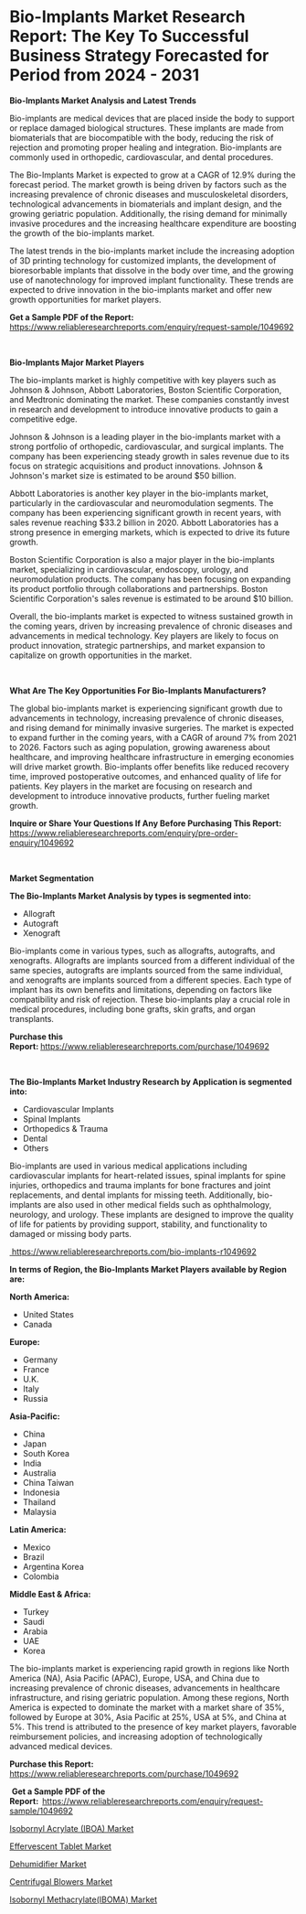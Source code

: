 <p><h1>Bio-Implants Market Research Report: The Key To Successful Business Strategy Forecasted for Period from 2024 - 2031</h1></p><p><strong>Bio-Implants Market Analysis and Latest Trends</strong></p>
<p><p>Bio-implants are medical devices that are placed inside the body to support or replace damaged biological structures. These implants are made from biomaterials that are biocompatible with the body, reducing the risk of rejection and promoting proper healing and integration. Bio-implants are commonly used in orthopedic, cardiovascular, and dental procedures.</p><p>The Bio-Implants Market is expected to grow at a CAGR of 12.9% during the forecast period. The market growth is being driven by factors such as the increasing prevalence of chronic diseases and musculoskeletal disorders, technological advancements in biomaterials and implant design, and the growing geriatric population. Additionally, the rising demand for minimally invasive procedures and the increasing healthcare expenditure are boosting the growth of the bio-implants market.</p><p>The latest trends in the bio-implants market include the increasing adoption of 3D printing technology for customized implants, the development of bioresorbable implants that dissolve in the body over time, and the growing use of nanotechnology for improved implant functionality. These trends are expected to drive innovation in the bio-implants market and offer new growth opportunities for market players.</p></p>
<p><strong>Get a Sample PDF of the Report:&nbsp;</strong> <a href="https://www.reliableresearchreports.com/enquiry/request-sample/1049692">https://www.reliableresearchreports.com/enquiry/request-sample/1049692</a></p>
<p>&nbsp;</p>
<p><strong>Bio-Implants Major Market Players</strong></p>
<p><p>The bio-implants market is highly competitive with key players such as Johnson & Johnson, Abbott Laboratories, Boston Scientific Corporation, and Medtronic dominating the market. These companies constantly invest in research and development to introduce innovative products to gain a competitive edge. </p><p>Johnson & Johnson is a leading player in the bio-implants market with a strong portfolio of orthopedic, cardiovascular, and surgical implants. The company has been experiencing steady growth in sales revenue due to its focus on strategic acquisitions and product innovations. Johnson & Johnson's market size is estimated to be around $50 billion.</p><p>Abbott Laboratories is another key player in the bio-implants market, particularly in the cardiovascular and neuromodulation segments. The company has been experiencing significant growth in recent years, with sales revenue reaching $33.2 billion in 2020. Abbott Laboratories has a strong presence in emerging markets, which is expected to drive its future growth.</p><p>Boston Scientific Corporation is also a major player in the bio-implants market, specializing in cardiovascular, endoscopy, urology, and neuromodulation products. The company has been focusing on expanding its product portfolio through collaborations and partnerships. Boston Scientific Corporation's sales revenue is estimated to be around $10 billion.</p><p>Overall, the bio-implants market is expected to witness sustained growth in the coming years, driven by increasing prevalence of chronic diseases and advancements in medical technology. Key players are likely to focus on product innovation, strategic partnerships, and market expansion to capitalize on growth opportunities in the market.</p></p>
<p>&nbsp;</p>
<p><strong>What Are The Key Opportunities For Bio-Implants Manufacturers?</strong></p>
<p><p>The global bio-implants market is experiencing significant growth due to advancements in technology, increasing prevalence of chronic diseases, and rising demand for minimally invasive surgeries. The market is expected to expand further in the coming years, with a CAGR of around 7% from 2021 to 2026. Factors such as aging population, growing awareness about healthcare, and improving healthcare infrastructure in emerging economies will drive market growth. Bio-implants offer benefits like reduced recovery time, improved postoperative outcomes, and enhanced quality of life for patients. Key players in the market are focusing on research and development to introduce innovative products, further fueling market growth.</p></p>
<p><strong>Inquire or Share Your Questions If Any Before Purchasing This Report:</strong> <a href="https://www.reliableresearchreports.com/enquiry/pre-order-enquiry/1049692">https://www.reliableresearchreports.com/enquiry/pre-order-enquiry/1049692</a></p>
<p>&nbsp;</p>
<p><strong>Market Segmentation</strong></p>
<p><strong>The Bio-Implants Market Analysis by types is segmented into:</strong></p>
<p><ul><li>Allograft</li><li>Autograft</li><li>Xenograft</li></ul></p>
<p><p>Bio-implants come in various types, such as allografts, autografts, and xenografts. Allografts are implants sourced from a different individual of the same species, autografts are implants sourced from the same individual, and xenografts are implants sourced from a different species. Each type of implant has its own benefits and limitations, depending on factors like compatibility and risk of rejection. These bio-implants play a crucial role in medical procedures, including bone grafts, skin grafts, and organ transplants.</p></p>
<p><strong>Purchase this Report:&nbsp;</strong><a href="https://www.reliableresearchreports.com/purchase/1049692">https://www.reliableresearchreports.com/purchase/1049692</a></p>
<p>&nbsp;</p>
<p><strong>The Bio-Implants Market Industry Research by Application is segmented into:</strong></p>
<p><ul><li>Cardiovascular Implants</li><li>Spinal Implants</li><li>Orthopedics & Trauma</li><li>Dental</li><li>Others</li></ul></p>
<p><p>Bio-implants are used in various medical applications including cardiovascular implants for heart-related issues, spinal implants for spine injuries, orthopedics and trauma implants for bone fractures and joint replacements, and dental implants for missing teeth. Additionally, bio-implants are also used in other medical fields such as ophthalmology, neurology, and urology. These implants are designed to improve the quality of life for patients by providing support, stability, and functionality to damaged or missing body parts.</p></p>
<p><a href="https://www.reliableresearchreports.com/bio-implants-r1049692">&nbsp;https://www.reliableresearchreports.com/bio-implants-r1049692</a></p>
<p><strong>In terms of Region, the Bio-Implants Market Players available by Region are:</strong></p>
<p>
    <p> <strong> North America: </strong>
        <ul>
            <li>United States</li>
            <li>Canada</li>
        </ul>
        </p> 
    <p> <strong> Europe: </strong>
        <ul>
            <li>Germany</li>
            <li>France</li>
            <li>U.K.</li>
            <li>Italy</li>
            <li>Russia</li>
        </ul>
        </p> 
    <p> <strong> Asia-Pacific: </strong>
        <ul>
            <li>China</li>
            <li>Japan</li>
            <li>South Korea</li>
            <li>India</li>
            <li>Australia</li>
            <li>China Taiwan</li>
            <li>Indonesia</li>
            <li>Thailand</li>
            <li>Malaysia</li>
        </ul>
        </p> 
    <p> <strong> Latin America: </strong>
        <ul>
            <li>Mexico</li>
            <li>Brazil</li>
            <li>Argentina Korea</li>
            <li>Colombia</li>
        </ul>
        </p> 
    <p> <strong> Middle East & Africa: </strong>
        <ul>
            <li>Turkey</li>
            <li>Saudi</li>
            <li>Arabia</li>
            <li>UAE</li>
            <li>Korea</li>
        </ul>
    </p>
    </p>
<p><p>The bio-implants market is experiencing rapid growth in regions like North America (NA), Asia Pacific (APAC), Europe, USA, and China due to increasing prevalence of chronic diseases, advancements in healthcare infrastructure, and rising geriatric population. Among these regions, North America is expected to dominate the market with a market share of 35%, followed by Europe at 30%, Asia Pacific at 25%, USA at 5%, and China at 5%. This trend is attributed to the presence of key market players, favorable reimbursement policies, and increasing adoption of technologically advanced medical devices.</p></p>
<p><strong>Purchase this Report: </strong><a href="https://www.reliableresearchreports.com/purchase/1049692">https://www.reliableresearchreports.com/purchase/1049692</a></p>
<p>&nbsp;<strong>Get a Sample PDF of the Report:&nbsp;&nbsp;</strong><a href="https://www.reliableresearchreports.com/enquiry/request-sample/1049692">https://www.reliableresearchreports.com/enquiry/request-sample/1049692</a></p>
<p><strong></strong></p>
<p><p><a href="https://issuu.com/reportprime-2/docs/isobornyl-acrylate-iboa-market-size-2030.pptx">Isobornyl Acrylate (IBOA) Market</a></p><p><a href="https://github.com/brenzgnarento/Market-Research-Report-List-2/blob/main/effervescent-tablet-market.md">Effervescent Tablet Market</a></p><p><a href="https://www.linkedin.com/pulse/dehumidifier-market-furnishes-information-share-trends-growth-zs7re">Dehumidifier Market</a></p><p><a href="https://www.linkedin.com/pulse/centrifugal-blowers-market-size-cagr-trends-2024-2030-salesurv-yx02e">Centrifugal Blowers Market</a></p><p><a href="https://issuu.com/reportprime-2/docs/isobornyl-methacrylateiboma-market-size-2030.pptx">Isobornyl Methacrylate(IBOMA) Market</a></p></p>